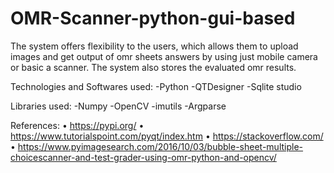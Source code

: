 # OMR-Scanner-python-gui-based
The system offers flexibility to the users, which allows them to upload images and get output of omr sheets answers by using just mobile camera or basic a scanner. The system also stores the evaluated omr results.

Technologies and Softwares used:
-Python
-QTDesigner
-Sqlite studio

Libraries used:
-Numpy
-OpenCV
-imutils
-Argparse


References:
• https://pypi.org/ 
• https://www.tutorialspoint.com/pyqt/index.htm 
• https://stackoverflow.com/
• https://www.pyimagesearch.com/2016/10/03/bubble-sheet-multiple-choicescanner-and-test-grader-using-omr-python-and-opencv/
